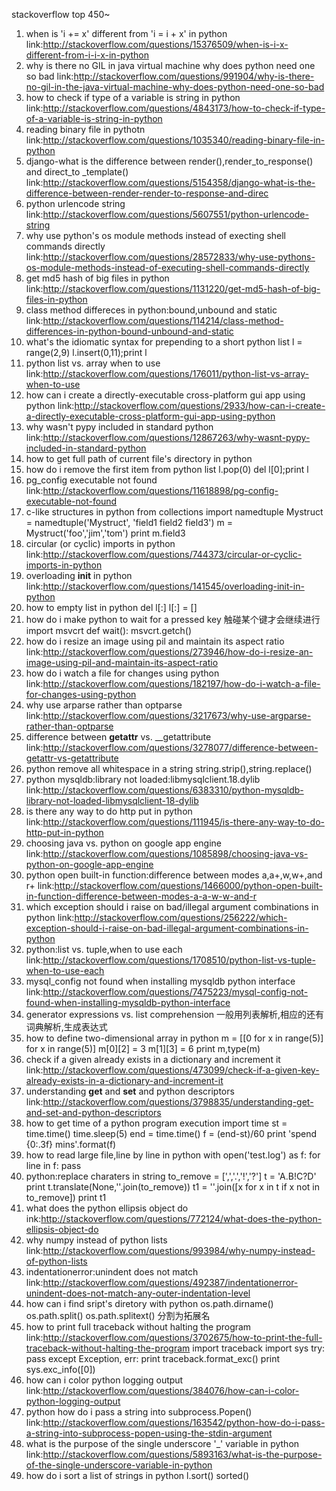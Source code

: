 
stackoverflow top 450~

1. when is 'i += x' different from 'i = i + x' in python
link:http://stackoverflow.com/questions/15376509/when-is-i-x-different-from-i-i-x-in-python
2. why is there no GIL in java virtual machine why does python need one so bad
link:http://stackoverflow.com/questions/991904/why-is-there-no-gil-in-the-java-virtual-machine-why-does-python-need-one-so-bad
3. how to check if type of a variable is string in python
link:http://stackoverflow.com/questions/4843173/how-to-check-if-type-of-a-variable-is-string-in-python
4. reading binary file in pythotn
link:http://stackoverflow.com/questions/1035340/reading-binary-file-in-python
5. django-what is the difference between render(),render_to_response() and direct_to _template()
link:http://stackoverflow.com/questions/5154358/django-what-is-the-difference-between-render-render-to-response-and-direc
6. python urlencode string
link:http://stackoverflow.com/questions/5607551/python-urlencode-string
7. why use python's os module methods instead of execting shell commands directly
link:http://stackoverflow.com/questions/28572833/why-use-pythons-os-module-methods-instead-of-executing-shell-commands-directly
8. get md5 hash of big files in python
link:http://stackoverflow.com/questions/1131220/get-md5-hash-of-big-files-in-python
9. class method differeces in python:bound,unbound and static
link:http://stackoverflow.com/questions/114214/class-method-differences-in-python-bound-unbound-and-static
10. what's the idiomatic syntax for prepending to a short python list
l = range(2,9)
l.insert(0,11);print l
11. python list vs. array when to use
link:http://stackoverflow.com/questions/176011/python-list-vs-array-when-to-use
12. how can i create a directly-executable cross-platform gui app using python
link:http://stackoverflow.com/questions/2933/how-can-i-create-a-directly-executable-cross-platform-gui-app-using-python
13. why wasn't pypy included in standard python
link:http://stackoverflow.com/questions/12867263/why-wasnt-pypy-included-in-standard-python
14. how to get full path of current file's directory in python
15. how do i remove the first item from python list
l.pop(0)
del l[0];print l
16. pg_config executable not found
link:http://stackoverflow.com/questions/11618898/pg-config-executable-not-found
17. c-like structures in python
from collections import namedtuple
Mystruct = namedtuple('Mystruct', 'field1 field2 field3')
m =  Mystruct('foo','jim','tom')
print m.field3
18. circular (or cyclic) imports in python
link:http://stackoverflow.com/questions/744373/circular-or-cyclic-imports-in-python
19. overloading __init__ in python
link:http://stackoverflow.com/questions/141545/overloading-init-in-python
20. how to empty list in python
del l[:]
l[:] = []
21. how do i make python to wait for a pressed key 触碰某个键才会继续进行
import msvcrt
def wait():
    msvcrt.getch()
22. how do i resize an image using pil and maintain its aspect ratio
link:http://stackoverflow.com/questions/273946/how-do-i-resize-an-image-using-pil-and-maintain-its-aspect-ratio
23. how do i watch a file for changes using python
link:http://stackoverflow.com/questions/182197/how-do-i-watch-a-file-for-changes-using-python
24. why use arparse rather than optparse
link:http://stackoverflow.com/questions/3217673/why-use-argparse-rather-than-optparse
25. difference between __getattr__ vs. __getattribute
link:http://stackoverflow.com/questions/3278077/difference-between-getattr-vs-getattribute
26. python remove all whitespace in a string
string.strip(),string.replace()
27. python mysqldb:library not loaded:libmysqlclient.18.dylib
link:http://stackoverflow.com/questions/6383310/python-mysqldb-library-not-loaded-libmysqlclient-18-dylib
28. is there any way to do http put in python
link:http://stackoverflow.com/questions/111945/is-there-any-way-to-do-http-put-in-python
29. choosing java vs. python on google app engine
link:http://stackoverflow.com/questions/1085898/choosing-java-vs-python-on-google-app-engine
30. python open built-in function:difference between modes a,a+,w,w+,and r+
link:http://stackoverflow.com/questions/1466000/python-open-built-in-function-difference-between-modes-a-a-w-w-and-r
31. which exception should i raise on bad/illegal argument combinations in python
link:http://stackoverflow.com/questions/256222/which-exception-should-i-raise-on-bad-illegal-argument-combinations-in-python
32. python:list vs. tuple,when to use each
link:http://stackoverflow.com/questions/1708510/python-list-vs-tuple-when-to-use-each
33. mysql_config not found when installing mysqldb python interface
link:http://stackoverflow.com/questions/7475223/mysql-config-not-found-when-installing-mysqldb-python-interface
34. generator expressions vs. list comprehension
一般用列表解析,相应的还有词典解析,生成表达式
35. how to define two-dimensional array in python
m = [[0 for x in range(5)] for x in range(5)] 
m[0][2] = 3
m[1][3] = 6
print m,type(m)
36. check if a given already exists in a dictionary and increment it
link:http://stackoverflow.com/questions/473099/check-if-a-given-key-already-exists-in-a-dictionary-and-increment-it
37. understanding __get__ and __set__ and python descriptors
link:http://stackoverflow.com/questions/3798835/understanding-get-and-set-and-python-descriptors
38. how to get time of a python program execution
import time
st = time.time()
time.sleep(5)
end = time.time()
f = (end-st)/60
print 'spend {0:.3f} mins'.format(f)
39. how to read large file,line by line in python
with open('test.log') as f:
    for line in f:
        pass
40. python:replace charaters in string
to_remove = [',','.','!','?']
t = 'A.B!C?D'
print t.translate(None,''.join(to_remove))
t1 = ''.join([x for x in t if x not in to_remove])
print t1
41. what does the python ellipsis object do
ink:http://stackoverflow.com/questions/772124/what-does-the-python-ellipsis-object-do
42. why numpy instead of python lists
link:http://stackoverflow.com/questions/993984/why-numpy-instead-of-python-lists
43. indentationerror:unindent does not match
link:http://stackoverflow.com/questions/492387/indentationerror-unindent-does-not-match-any-outer-indentation-level
44. how can i find sript's diretory with python
os.path.dirname()   os.path.split()   os.path.splitext() 分割为拓展名
45. how to print full traceback without halting the program
link:http://stackoverflow.com/questions/3702675/how-to-print-the-full-traceback-without-halting-the-program
import traceback
import sys
try:
    pass
except Exception, err:
    print traceback.format_exc()
    print sys.exc_info([0])
46. how can i color python logging output
link:http://stackoverflow.com/questions/384076/how-can-i-color-python-logging-output
47. python how do i pass a string into subprocess.Popen()
link:http://stackoverflow.com/questions/163542/python-how-do-i-pass-a-string-into-subprocess-popen-using-the-stdin-argument
48. what is the purpose of the single underscore '_' variable in python
link:http://stackoverflow.com/questions/5893163/what-is-the-purpose-of-the-single-underscore-variable-in-python
49. how do i sort a list of strings in python
l.sort()   sorted()
